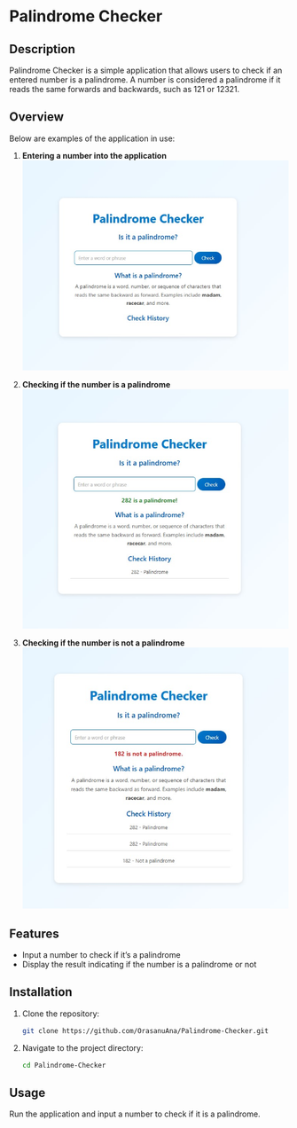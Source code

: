 # Palindrome Checker

## Description

Palindrome Checker is a simple application that allows users to check if an entered number is a palindrome. A number is considered a palindrome if it reads the same forwards and backwards, such as 121 or 12321.

## Overview

Below are examples of the application in use:

1. **Entering a number into the application**  
   ![Entering a palindrome](https://github.com/OrasanuAna/Palindrome-Checker/blob/master/palindrome%20pictures/Palindrome%20Checker.jpg)

2. **Checking if the number is a palindrome**  
   ![Correct palindrome number](https://github.com/OrasanuAna/Palindrome-Checker/blob/master/palindrome%20pictures/Correct%20palindrome.jpg)

3. **Checking if the number is not a palindrome**  
   ![Incorrect palindrome number](https://github.com/OrasanuAna/Palindrome-Checker/blob/master/palindrome%20pictures/Incorrect%20palindrome.jpg)

## Features

- Input a number to check if it’s a palindrome
- Display the result indicating if the number is a palindrome or not

## Installation

1. Clone the repository:
   ```bash
   git clone https://github.com/OrasanuAna/Palindrome-Checker.git
   ```
2. Navigate to the project directory:
   ```bash
   cd Palindrome-Checker
   ```

## Usage

Run the application and input a number to check if it is a palindrome.
